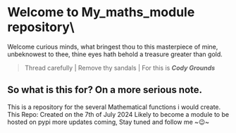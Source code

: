 # Welcome to My_maths_module repository\
  Welcome curious minds, what bringest thou to this masterpiece of mine, unbeknowest to thee, thine eyes hath behold a treasure greater than gold.
  > Thread carefully | 
  > Remove thy sandals | 
  > For this is **_Cody Grounds_**
## So what is this for? On a more serious note.
This is a repository for the several Mathematical functions i would create.
This Repo: Created on the 7th of July 2024
Likely to become a module to be hosted on pypi
more updates coming, Stay tuned and follow me ~😉~

